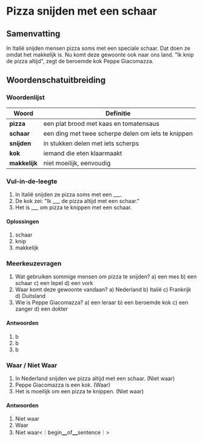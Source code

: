# Pizza snijden met een schaar

## Samenvatting
In Italië snijden mensen pizza soms met een speciale schaar. Dat doen ze omdat het makkelijk is. Nu komt deze gewoonte ook naar ons land. "Ik knip de pizza altijd", zegt de beroemde kok Peppe Giacomazza.

## Woordenschatuitbreiding

### Woordenlijst

| Woord | Definitie |
|-------|-----------|
| **pizza** | een plat brood met kaas en tomatensaus |
| **schaar** | een ding met twee scherpe delen om iets te knippen |
| **snijden** | in stukken delen met iets scherps |
| **kok** | iemand die eten klaarmaakt |
| **makkelijk** | niet moeilijk, eenvoudig |

### Vul-in-de-leegte
1. In Italië snijden ze pizza soms met een ___.
2. De kok zei: "Ik ___ de pizza altijd met een schaar."
3. Het is ___ om pizza te knippen met een schaar.

#### Oplossingen
1. schaar
2. knip
3. makkelijk

### Meerkeuzevragen
1. Wat gebruiken sommige mensen om pizza te snijden?
   a) een mes
   b) een schaar
   c) een lepel
   d) een vork
2. Waar komt deze gewoonte vandaan?
   a) Nederland
   b) Italië
   c) Frankrijk
   d) Duitsland
3. Wie is Peppe Giacomazza?
   a) een leraar
   b) een beroemde kok
   c) een zanger
   d) een dokter

#### Antwoorden
1. b
2. b
3. b

### Waar / Niet Waar
1. In Nederland snijden we pizza altijd met een schaar. (Niet waar)
2. Peppe Giacomazza is een kok. (Waar)
3. Het is moeilijk om een pizza te knippen. (Niet waar)

#### Antwoorden
1. Niet waar
2. Waar
3. Niet waar<｜begin▁of▁sentence｜>